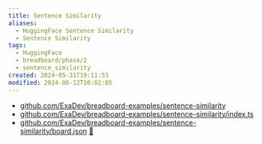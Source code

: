 ```yaml
---
title: Sentence Similarity
aliases:
  - HuggingFace Sentence Similarity
  - Sentence Similarity
tags:
  - HuggingFace
  - breadboard/phase/2
  - sentence_similarity
created: 2024-05-31T19:11:53
modified: 2024-06-12T10:02:05
---
```


- [github.com/ExaDev/breadboard-examples/sentence-similarity](https://github.com/ExaDev/breadboard-examples/blob/main/src/examples/sentence-similarity)
- [github.com/ExaDev/breadboard-examples/sentence-similarity/index.ts](https://github.com/ExaDev/breadboard-examples/blob/main/src/examples/sentence-similarity/index.ts)
- [github.com/ExaDev/breadboard-examples/sentence-similarity/board.json](https://github.com/ExaDev/breadboard-examples/blob/main/src/examples/sentence-similarity/board.json) [🔗](https://breadboard-ai.web.app/?mode=list&board=https://raw.githubusercontent.com/ExaDev/breadboard-examples/main/src/examples/sentence-similarity/board.json)
